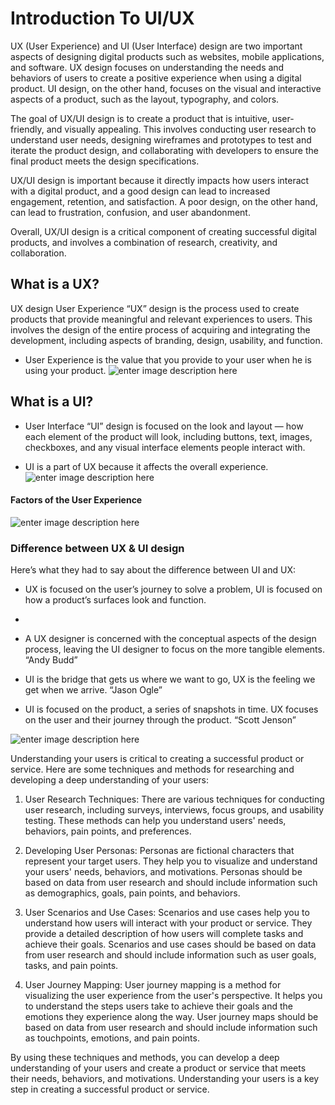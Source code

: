 





# Introduction To UI/UX


UX (User Experience) and UI (User Interface) design are two important aspects of designing digital products such as websites, mobile applications, and software. UX design focuses on understanding the needs and behaviors of users to create a positive experience when using a digital product. UI design, on the other hand, focuses on the visual and interactive aspects of a product, such as the layout, typography, and colors.

The goal of UX/UI design is to create a product that is intuitive, user-friendly, and visually appealing. This involves conducting user research to understand user needs, designing wireframes and prototypes to test and iterate the product design, and collaborating with developers to ensure the final product meets the design specifications.

UX/UI design is important because it directly impacts how users interact with a digital product, and a good design can lead to increased engagement, retention, and satisfaction. A poor design, on the other hand, can lead to frustration, confusion, and user abandonment.

Overall, UX/UI design is a critical component of creating successful digital products, and involves a combination of research, creativity, and collaboration.

## What is a UX?

UX design 
User Experience “UX” design is the process used to create products that provide meaningful and relevant experiences to users. This involves the design of the entire process of acquiring and integrating the development, including aspects of branding, design, usability, and function.
-   User Experience is the value that you provide to your user when he is using your product.
![enter image description here](https://o.remove.bg/downloads/d4cecc7b-6276-4087-9dfd-bbae9ae8f666/Screenshot_2023-03-06_200015-removebg-preview.png)

## What is a UI?

-   User Interface “UI” design is focused on the look and layout — how each element of the product will look, including buttons, text, images, checkboxes, and any visual interface elements people interact with.      

-   UI is a part of UX because it affects the overall experience.
![enter image description here](https://o.remove.bg/downloads/96bd42a6-d5cb-4fe9-ae3a-affa80e9cea5/Screenshot_2023-03-06_200853-removebg-preview.png)




####  Factors of the User Experience








![enter image description here](https://o.remove.bg/downloads/e90d1fa7-c688-42c1-81fa-2ea0cea3c66b/Screenshot_2023-03-06_203453-removebg-preview.png)


###  Difference between UX & UI design   

Here’s what they had to say about the difference between UI and UX:

   - UX is focused on the user’s journey to solve a problem, UI is focused on how a product’s surfaces look and function. 
   - 
   - A UX designer is concerned with the conceptual aspects of the design process, leaving the UI designer to focus on the more tangible elements. “Andy Budd”
    
-  UI is the bridge that gets us where we want to go, UX is the feeling we get when we arrive. “Jason Ogle”
    
-   UI is focused on the product, a series of snapshots in time. UX focuses on the user and their journey through the product. “Scott Jenson”
    
![enter image description here](https://o.remove.bg/uploads/60b8d331-54b0-48c9-aa11-bec62132b152/Screenshot_2023-03-06_214000.png)



Understanding your users is critical to creating a successful product or service. Here are some techniques and methods for researching and developing a deep understanding of your users:

1.  User Research Techniques: There are various techniques for conducting user research, including surveys, interviews, focus groups, and usability testing. These methods can help you understand users' needs, behaviors, pain points, and preferences.
    
2.  Developing User Personas: Personas are fictional characters that represent your target users. They help you to visualize and understand your users' needs, behaviors, and motivations. Personas should be based on data from user research and should include information such as demographics, goals, pain points, and behaviors.
    
3.  User Scenarios and Use Cases: Scenarios and use cases help you to understand how users will interact with your product or service. They provide a detailed description of how users will complete tasks and achieve their goals. Scenarios and use cases should be based on data from user research and should include information such as user goals, tasks, and pain points.
    
4.  User Journey Mapping: User journey mapping is a method for visualizing the user experience from the user's perspective. It helps you to understand the steps users take to achieve their goals and the emotions they experience along the way. User journey maps should be based on data from user research and should include information such as touchpoints, emotions, and pain points.
    

By using these techniques and methods, you can develop a deep understanding of your users and create a product or service that meets their needs, behaviors, and motivations. Understanding your users is a key step in creating a successful product or service.